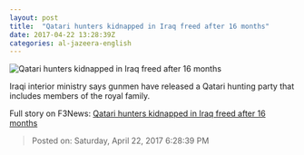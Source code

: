 ```yaml
---
layout: post
title:  "Qatari hunters kidnapped in Iraq freed after 16 months"
date: 2017-04-22 13:28:39Z
categories: al-jazeera-english
---
```


![Qatari hunters kidnapped in Iraq freed after 16 months](http://www.aljazeera.com/mritems/Images/2017/4/21/d2ba11becd8e4466b830c99895cb75ef_18.jpg)

Iraqi interior ministry says gunmen have released a Qatari hunting party that includes members of the royal family.


Full story on F3News: [Qatari hunters kidnapped in Iraq freed after 16 months](http://www.f3nws.com/n/FpmYUG)

> Posted on: Saturday, April 22, 2017 6:28:39 PM
